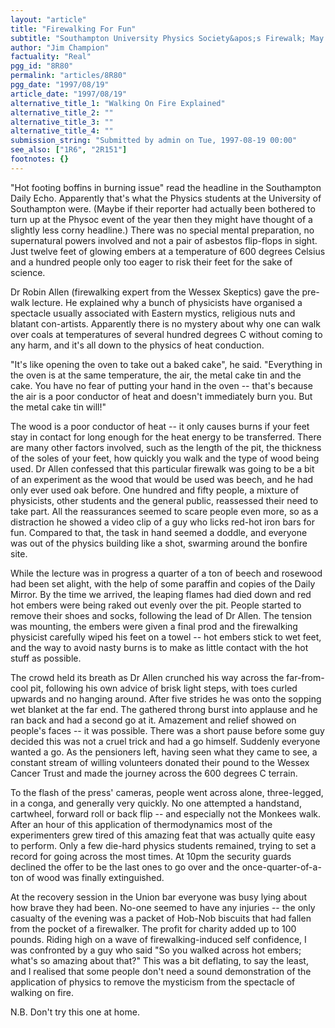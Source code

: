 ```yaml
---
layout: "article"
title: "Firewalking For Fun"
subtitle: "Southampton University Physics Society&apos;s Firewalk; May 11, 1997"
author: "Jim Champion"
factuality: "Real"
pgg_id: "8R80"
permalink: "articles/8R80"
pgg_date: "1997/08/19"
article_date: "1997/08/19"
alternative_title_1: "Walking On Fire Explained"
alternative_title_2: ""
alternative_title_3: ""
alternative_title_4: ""
submission_string: "Submitted by admin on Tue, 1997-08-19 00:00"
see_also: ["1R6", "2R151"]
footnotes: {}
---
```

<div>
<p>"Hot footing boffins in burning issue" read the headline in the Southampton Daily Echo. Apparently that's what the Physics students at the University of Southampton were. (Maybe if their reporter had actually been bothered to turn up at the Physoc event of the year then they might have thought of a slightly less corny headline.) There was no special mental preparation, no supernatural powers involved and not a pair of asbestos flip-flops in sight. Just twelve feet of glowing embers at a temperature of 600 degrees Celsius and a hundred people only too eager to risk their feet for the sake of science.</p>
<p>Dr Robin Allen (firewalking expert from the Wessex Skeptics) gave the pre-walk lecture. He explained why a bunch of physicists have organised a spectacle usually associated with Eastern mystics, religious nuts and blatant con-artists. Apparently there is no mystery about why one can walk over coals at temperatures of several hundred degrees C without coming to any harm, and it's all down to the physics of heat conduction.</p>
<p>"It's like opening the oven to take out a baked cake", he said. "Everything in the oven is at the same temperature, the air, the metal cake tin and the cake. You have no fear of putting your hand in the oven -- that's because the air is a poor conductor of heat and doesn't immediately burn you. But the metal cake tin will!"</p>
<p>The wood is a poor conductor of heat -- it only causes burns if your feet stay in contact for long enough for the heat energy to be transferred. There are many other factors involved, such as the length of the pit, the thickness of the soles of your feet, how quickly you walk and the type of wood being used. Dr Allen confessed that this particular firewalk was going to be a bit of an experiment as the wood that would be used was beech, and he had only ever used oak before. One hundred and fifty people, a mixture of physicists, other students and the general public, reassessed their need to take part. All the reassurances seemed to scare people even more, so as a distraction he showed a video clip of a guy who licks red-hot iron bars for fun. Compared to that, the task in hand seemed a doddle, and everyone was out of the physics building like a shot, swarming around the bonfire site.</p>
<p>While the lecture was in progress a quarter of a ton of beech and rosewood had been set alight, with the help of some paraffin and copies of the Daily Mirror. By the time we arrived, the leaping flames had died down and red hot embers were being raked out evenly over the pit. People started to remove their shoes and socks, following the lead of Dr Allen. The tension was mounting, the embers were given a final prod and the firewalking physicist carefully wiped his feet on a towel -- hot embers stick to wet feet, and the way to avoid nasty burns is to make as little contact with the hot stuff as possible.</p>
<p>The crowd held its breath as Dr Allen crunched his way across the far-from-cool pit, following his own advice of brisk light steps, with toes curled upwards and no hanging around. After five strides he was onto the sopping wet blanket at the far end. The gathered throng burst into applause and he ran back and had a second go at it. Amazement and relief showed on people's faces -- it was possible. There was a short pause before some guy decided this was not a cruel trick and had a go himself. Suddenly everyone wanted a go. As the pensioners left, having seen what they came to see, a constant stream of willing volunteers donated their pound to the Wessex Cancer Trust and made the journey across the 600 degrees C terrain.</p>
<p>To the flash of the press' cameras, people went across alone, three-legged, in a conga, and generally very quickly. No one attempted a handstand, cartwheel, forward roll or back flip -- and especially not the Monkees walk. After an hour of this application of thermodynamics most of the experimenters grew tired of this amazing feat that was actually quite easy to perform. Only a few die-hard physics students remained, trying to set a record for going across the most times. At 10pm the security guards declined the offer to be the last ones to go over and the once-quarter-of-a-ton of wood was finally extinguished.</p>
<p>At the recovery session in the Union bar everyone was busy lying about how brave they had been. No-one seemed to have any injuries -- the only casualty of the evening was a packet of Hob-Nob biscuits that had fallen from the pocket of a firewalker. The profit for charity added up to 100 pounds. Riding high on a wave of firewalking-induced self confidence, I was confronted by a guy who said "So you walked across hot embers; what's so amazing about that?" This was a bit deflating, to say the least, and I realised that some people don't need a sound demonstration of the application of physics to remove the mysticism from the spectacle of walking on fire.</p>
<p>N.B. Don't try this one at home.</p>
</div>
